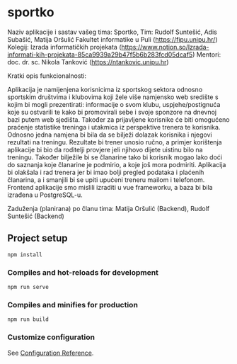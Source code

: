 # sportko
Naziv aplikacije i sastav vašeg tima: Sportko, Tim: Rudolf Suntešić, Adis Subašić, Matija Oršulić
Fakultet informatike u Puli (https://fipu.unipu.hr/)
Kolegij: Izrada informatičkih projekata (https://www.notion.so/Izrada-informati-kih-projekata-85ca9939a29b47f5b6b283fcd05dcaf5)
Mentori: doc. dr. sc. Nikola Tanković (https://ntankovic.unipu.hr) 

Kratki opis funkcionalnosti:

  Aplikacija je namijenjena korisnicima iz sportskog sektora odnosno sportskim društvima i
  klubovima koji žele više namjensko web središte s kojim bi mogli prezentirati: informacije 
  o svom klubu, uspjehe/postignuća koje su ostvarili te kako bi promovirali sebe i svoje sponzore
  na dnevnoj bazi putem web sjedišta. Također za prijavljene korisnike će biti omogućeno praćenje
  statistike treninga i utakmica iz perspektive trenera te korisnika. Odnosno jedna namjena bi bila da 
  se bilježi dolazak korisnika i njegovi rezultati na treningu. Rezultate bi trener unosio ručno, a 
  primjer korištenja aplikacije bi bio da roditelji provjere jeli njihovo dijete uistinu bilo na treningu. Također bilježile bi se članarine
  tako bi korisnik mogao lako doći do saznanja koje članarine je podmirio, a koje još mora podmiriti.
  Aplikacija bi olakšala i rad trenera jer bi imao bolji pregled podataka i plaćenih članarina, a i 
  smanjili bi  se upiti upućeni treneru mailom i telefonom. Frontend aplikacije smo mislili izraditi u vue frameworku,
  a baza bi bila izrađena u PostgreSQL-u.  

Zaduženja (planirana) po članu tima: Matija Oršulić (Backend), Rudolf Suntešić (Backend)

## Project setup
```
npm install
```

### Compiles and hot-reloads for development
```
npm run serve
```

### Compiles and minifies for production
```
npm run build
```

### Customize configuration
See [Configuration Reference](https://cli.vuejs.org/config/).
